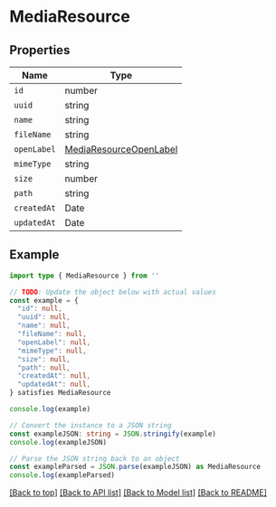 
# MediaResource


## Properties

Name | Type
------------ | -------------
`id` | number
`uuid` | string
`name` | string
`fileName` | string
`openLabel` | [MediaResourceOpenLabel](MediaResourceOpenLabel.md)
`mimeType` | string
`size` | number
`path` | string
`createdAt` | Date
`updatedAt` | Date

## Example

```typescript
import type { MediaResource } from ''

// TODO: Update the object below with actual values
const example = {
  "id": null,
  "uuid": null,
  "name": null,
  "fileName": null,
  "openLabel": null,
  "mimeType": null,
  "size": null,
  "path": null,
  "createdAt": null,
  "updatedAt": null,
} satisfies MediaResource

console.log(example)

// Convert the instance to a JSON string
const exampleJSON: string = JSON.stringify(example)
console.log(exampleJSON)

// Parse the JSON string back to an object
const exampleParsed = JSON.parse(exampleJSON) as MediaResource
console.log(exampleParsed)
```

[[Back to top]](#) [[Back to API list]](../README.md#api-endpoints) [[Back to Model list]](../README.md#models) [[Back to README]](../README.md)


